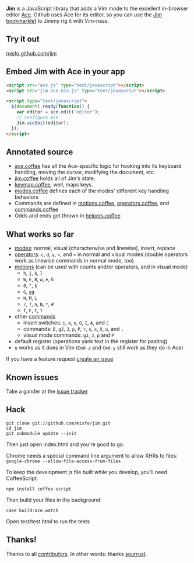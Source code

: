 **Jim** is a JavaScript library that adds a Vim mode to the excellent in-browser editor
[Ace](http://ajaxorg.github.com/ace/).  Github uses Ace for its editor, so you can use
the [Jim bookmarklet](http://misfo.github.com/jim) to Jimmy rig it with Vim-ness.


Try it out
----------
[misfo.github.com/jim](http://misfo.github.com/jim)


Embed Jim with Ace in your app
------------------------------
```html
<script src="ace.js" type="text/javascript"></script>
<script src="jim-ace.min.js" type="text/javascript"></script>

<script type="text/javascript">
  $(document).ready(function() {
    var editor = ace.edit('editor');
    // configure Ace
    Jim.aceInit(editor);
  });
</script>
```


Annotated source
----------------
* [ace.coffee](http://misfo.github.com/jim/docs/ace.html) has all the Ace-specific
  logic for hooking into its keyboard handling, moving the cursor, modifying the
  document, etc.
* [jim.coffee](http://misfo.github.com/jim/docs/jim.html) holds all of Jim's state.
* [keymap.coffee](http://misfo.github.com/jim/docs/keymap.html), well, maps keys.
* [modes.coffee](http://misfo.github.com/jim/docs/modes.html) defines each of the
  modes' different key handling behaviors
* Commands are defined in
  [motions.coffee](http://misfo.github.com/jim/docs/motions.html),
  [operators.coffee](http://misfo.github.com/jim/docs/operators.html), and
  [commands.coffee](http://misfo.github.com/jim/docs/commands.html)
* Odds and ends get thrown in
  [helpers.coffee](http://misfo.github.com/jim/docs/helpers.html)


What works so far
-----------------
* [modes](http://misfo.github.com/jim/docs/modes.html): normal, visual
  (characterwise and linewise), insert, replace
* [operators](http://misfo.github.com/jim/docs/operators.html): `c`, `d`,
  `y`, `>`, and `<` in normal and visual modes (double
  operators work as linewise commands in normal mode, too)
* [motions](http://misfo.github.com/jim/docs/motions.html) (can be used with
  counts and/or operators, and in visual mode)
  * `h`, `j`, `k`, `l`
  * `W`, `E`, `B`, `w`, `e`, `b`
  * `0`, `^`, `$`
  * `G`, `gg`
  * `H`, `M`, `L`
  * `/`, `?`, `n`, `N`, `*`, `#`
  * `f`, `F`, `t`, `T`
* other [commands](http://misfo.github.com/jim/docs/commands.html)
  * insert switches: `i`, `a`, `o`, `O`, `I`, `A`, and `C`
  * commands: `D`, `gJ`, `J`, `p`, `P`, `r`, `s`, `x`, `X`, `u`, and `.`
  * visual mode commands: `gJ`, `J`, `p` and `P`
* default register (operations yank text in the register for pasting)
* `u` works as it does in Vim (`Cmd-z` and `Cmd-y` still work as they do in Ace)

If you have a feature request [create an issue](https://github.com/misfo/jim/issues/new)


Known issues
------------
Take a gander at the [issue tracker](https://github.com/misfo/jim/issues)


Hack
----
```
git clone git://github.com/misfo/jim.git
cd jim
git submodule update --init
```

Then just open index.html and you're good to go.

Chrome needs a special command line argument to allow XHRs to files:
`google-chrome --allow-file-access-from-files`

To keep the development js file built while you develop, you'll need CoffeeScript:

```
npm install coffee-script
```


Then build your files in the background:

```
cake build:ace:watch
```


Open test/test.html to run the tests


Thanks!
-------
Thanks to all [contributors](https://github.com/misfo/jim/contributors).
In other words: thanks [sourrust](https://github.com/sourrust).
